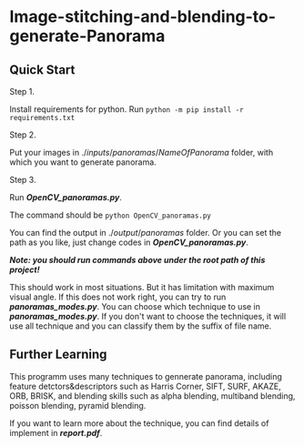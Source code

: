 # Image-stitching-and-blending-to-generate-Panorama

## Quick Start
Step 1.

Install requirements for python. Run ```python -m pip install -r requirements.txt```

Step 2. 

Put your images in $./inputs/panoramas/NameOfPanorama$ folder, with which you want to generate panorama. 

Step 3. 

Run ***OpenCV_panoramas.py***. 

The command should be 
```python OpenCV_panoramas.py```

You can find the output in $./output/panoramas$ folder. Or you can set the path as you like, just change codes in ***OpenCV_panoramas.py***.

***Note: you should run commands above under the root path of this project!***

This should work in most situations. But it has limitation with maximum visual angle. If this does not work right, you can try to run ***panoramas_modes.py***. You can choose which technique to use in ***panoramas_modes.py***. If you don't want to choose the techniques, it will use all technique and you can classify them by the suffix of file name.
## Further Learning
This programm uses many techniques to gennerate panorama, including feature detctors&descriptors such as Harris Corner, SIFT, SURF, AKAZE, ORB, BRISK, and blending skills such as alpha blending, multiband blending, poisson blending, pyramid blending.

If you want to learn more about the technique, you can find details of implement in ***report.pdf***. 
